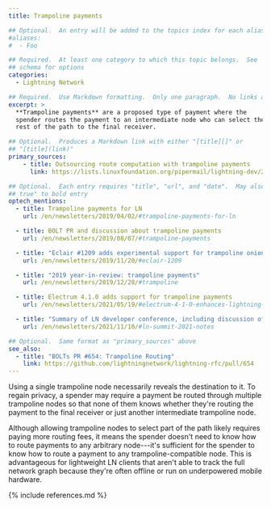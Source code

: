 ```yaml
---
title: Trampoline payments

## Optional.  An entry will be added to the topics index for each alias
#aliases:
#  - Foo

## Required.  At least one category to which this topic belongs.  See
## schema for options
categories:
  - Lightning Network

## Required.  Use Markdown formatting.  Only one paragraph.  No links allowed.
excerpt: >
  **Trampoline payments** are a proposed type of payment where the
  spender routes the payment to an intermediate node who can select the
  rest of the path to the final receiver.

## Optional.  Produces a Markdown link with either "[title][]" or
## "[title](link)"
primary_sources:
    - title: Outsourcing route computation with trampoline payments
      link: https://lists.linuxfoundation.org/pipermail/lightning-dev/2019-March/001939.html

## Optional.  Each entry requires "title", "url", and "date".  May also use "feature:
## true" to bold entry
optech_mentions:
  - title: Trampoline payments for LN
    url: /en/newsletters/2019/04/02/#trampoline-payments-for-ln

  - title: BOLT PR and discussion about trampoline payments
    url: /en/newsletters/2019/08/07/#trampoline-payments

  - title: "Eclair #1209 adds experimental support for trampoline onion format"
    url: /en/newsletters/2019/11/20/#eclair-1209

  - title: "2019 year-in-review: trampoline payments"
    url: /en/newsletters/2019/12/28/#trampoline

  - title: Electrum 4.1.0 adds support for trampoline payments
    url: /en/newsletters/2021/05/19/#electrum-4-1-0-enhances-lightning-features

  - title: "Summary of LN developer conference, including discussion of trampoline payments"
    url: /en/newsletters/2021/11/10/#ln-summit-2021-notes

## Optional.  Same format as "primary_sources" above
see_also:
  - title: "BOLTs PR #654: Trampoline Routing"
    link: https://github.com/lightningnetwork/lightning-rfc/pull/654
---
```

Using a single trampoline node necessarily reveals the destination to
it.  To regain privacy, a spender may require a payment be routed
through multiple trampoline nodes so that none of them knows whether
they're routing the payment to the final receiver or just another
intermediate trampoline node.

Although allowing trampoline nodes to select part of the path likely
requires paying more routing fees, it means the spender doesn't
need to know how to route payments to any arbitrary node---it's
sufficient for the spender to know how to route a payment to any
trampoline-compatible node.  This is advantageous for lightweight
LN clients that aren't able to track the full network graph because
they're often offline or run on underpowered mobile hardware.

{% include references.md %}
